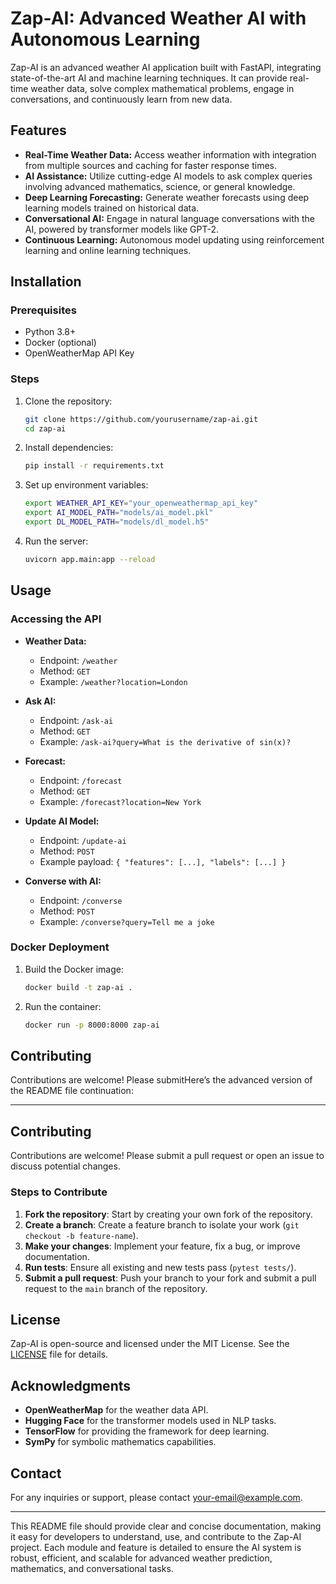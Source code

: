 # Zap-AI: Advanced Weather AI with Autonomous Learning

Zap-AI is an advanced weather AI application built with FastAPI, integrating state-of-the-art AI and machine learning techniques. It can provide real-time weather data, solve complex mathematical problems, engage in conversations, and continuously learn from new data.

## Features

- **Real-Time Weather Data:** Access weather information with integration from multiple sources and caching for faster response times.
- **AI Assistance:** Utilize cutting-edge AI models to ask complex queries involving advanced mathematics, science, or general knowledge.
- **Deep Learning Forecasting:** Generate weather forecasts using deep learning models trained on historical data.
- **Conversational AI:** Engage in natural language conversations with the AI, powered by transformer models like GPT-2.
- **Continuous Learning:** Autonomous model updating using reinforcement learning and online learning techniques.

## Installation

### Prerequisites

- Python 3.8+
- Docker (optional)
- OpenWeatherMap API Key

### Steps

1. Clone the repository:
    ```bash
    git clone https://github.com/yourusername/zap-ai.git
    cd zap-ai
    ```

2. Install dependencies:
    ```bash
    pip install -r requirements.txt
    ```

3. Set up environment variables:
    ```bash
    export WEATHER_API_KEY="your_openweathermap_api_key"
    export AI_MODEL_PATH="models/ai_model.pkl"
    export DL_MODEL_PATH="models/dl_model.h5"
    ```

4. Run the server:
    ```bash
    uvicorn app.main:app --reload
    ```

## Usage

### Accessing the API

- **Weather Data:**
  - Endpoint: `/weather`
  - Method: `GET`
  - Example: `/weather?location=London`

- **Ask AI:**
  - Endpoint: `/ask-ai`
  - Method: `GET`
  - Example: `/ask-ai?query=What is the derivative of sin(x)?`

- **Forecast:**
  - Endpoint: `/forecast`
  - Method: `GET`
  - Example: `/forecast?location=New York`

- **Update AI Model:**
  - Endpoint: `/update-ai`
  - Method: `POST`
  - Example payload: `{ "features": [...], "labels": [...] }`

- **Converse with AI:**
  - Endpoint: `/converse`
  - Method: `POST`
  - Example: `/converse?query=Tell me a joke`

### Docker Deployment

1. Build the Docker image:
    ```bash
    docker build -t zap-ai .
    ```

2. Run the container:
    ```bash
    docker run -p 8000:8000 zap-ai
    ```

## Contributing

Contributions are welcome! Please submitHere’s the advanced version of the README file continuation:

---

## Contributing

Contributions are welcome! Please submit a pull request or open an issue to discuss potential changes.

### Steps to Contribute

1. **Fork the repository**: Start by creating your own fork of the repository.
2. **Create a branch**: Create a feature branch to isolate your work (`git checkout -b feature-name`).
3. **Make your changes**: Implement your feature, fix a bug, or improve documentation.
4. **Run tests**: Ensure all existing and new tests pass (`pytest tests/`).
5. **Submit a pull request**: Push your branch to your fork and submit a pull request to the `main` branch of the repository.

## License

Zap-AI is open-source and licensed under the MIT License. See the [LICENSE](LICENSE) file for details.

## Acknowledgments

- **OpenWeatherMap** for the weather data API.
- **Hugging Face** for the transformer models used in NLP tasks.
- **TensorFlow** for providing the framework for deep learning.
- **SymPy** for symbolic mathematics capabilities.

## Contact

For any inquiries or support, please contact [your-email@example.com](mailto:your-email@example.com).

---

This README file should provide clear and concise documentation, making it easy for developers to understand, use, and contribute to the Zap-AI project. Each module and feature is detailed to ensure the AI system is robust, efficient, and scalable for advanced weather prediction, mathematics, and conversational tasks.
